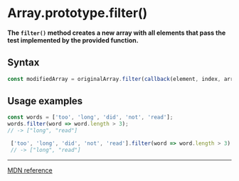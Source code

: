 # Array.prototype.filter()

**The `filter()` method creates a new array with all elements that pass the test implemented by the provided function.**

## Syntax

```js
const modifiedArray = originalArray.filter(callback(element, index, array):Boolean, thisArgument)
```

## Usage examples

```js
const words = ['too', 'long', 'did', 'not', 'read'];
words.filter(word => word.length > 3);
// -> ["long", "read"]

 ['too', 'long', 'did', 'not', 'read'].filter(word => word.length > 3)
 // -> ["long", "read"]
```

---

[MDN reference](https://developer.mozilla.org/ru/docs/Web/JavaScript/Reference/Global_Objects/Array/filter)